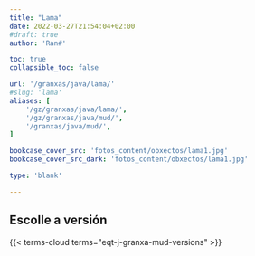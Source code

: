 ```yaml
---
title: "Lama"
date: 2022-03-27T21:54:04+02:00
#draft: true
author: 'Ran#'

toc: true
collapsible_toc: false

url: '/granxas/java/lama/'
#slug: 'lama'
aliases: [
    '/gz/granxas/java/lama/',
    '/gz/granxas/java/mud/',
    '/granxas/java/mud/',
]

bookcase_cover_src: 'fotos_content/obxectos/lama1.jpg'
bookcase_cover_src_dark: 'fotos_content/obxectos/lama1.jpg'

type: 'blank'

---
```


## Escolle a versión

{{< terms-cloud terms="eqt-j-granxa-mud-versions" >}}

